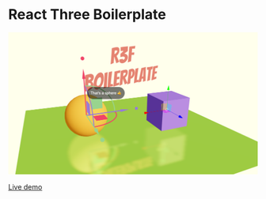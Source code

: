 # React Three Boilerplate

![Screnshot](/screenshot.png?raw=true "Screenshot")

<a href="https://react-three-boilerplate-eight.vercel.app/" target="_blank">Live demo</a>

